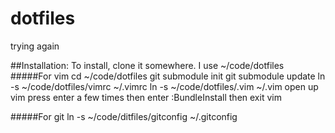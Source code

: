 dotfiles
========

trying again

##Installation:
To install, clone it somewhere. I use ~/code/dotfiles
#####For vim
     cd ~/code/dotfiles
     git submodule init
     git submodule update
     ln -s ~/code/dotfiles/vimrc ~/.vimrc
     ln -s ~/code/dotfiles/.vim ~/.vim
open up vim
press enter a few times then enter :BundleInstall 
then exit vim

#####For git
     ln -s ~/code/ditfiles/gitconfig ~/.gitconfig
